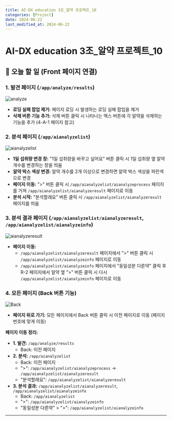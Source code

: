 ```yaml
---
title: AI-DX education 3조_알약 프로젝트_10
categories: [Project] 
date: 2024-06-22
last_modified_at: 2024-06-22
---
```

# AI-DX education 3조_알약 프로젝트_10

## 🎯 오늘 할 일 (Front 페이지 연결)

### 1. 발견 페이지 (`/app/analyze/results`)
![analyze](https://github.com/yyeongha/yyeongha.github.io/blob/main/assets/img/favicons/2024-06-22-img/analyze.png?raw=true)

* **로딩 실패 팝업 제거:** 페이지 로딩 시 발생하는 로딩 실패 팝업을 제거
* **삭제 버튼 기능 추가:** 삭제 버튼 클릭 시 나타나는 엑스 버튼에 각 알약을 삭제하는 기능을 추가 (4-A-1 페이지 참고)

### 2. 분석 페이지 (`/app/aianalyzelist`)
![aianalyzelist](https://github.com/yyeongha/yyeongha.github.io/blob/main/assets/img/favicons/2024-06-22-img/aianalyzelist.png?raw=true)

* **1일 섭취량 변경 창:** "1일 섭취량을 바꾸고 싶어요" 버튼 클릭 시 1일 섭취량 옆 알약 개수를 변경하는 창을 띄움
* **알약 박스 색상 변경:** 알약 개수를 2개 이상으로 변경하면 알약 박스 색상을 파란색으로 변경
* **페이지 이동:** ">" 버튼 클릭 시 `/app/aianalyzelist/aianalyzeprocess` 페이지를 거쳐 `/app/aianalyzelist/aianalyzeresult` 페이지로 이동
* **분석 시작:** "분석할래요" 버튼 클릭 시 `/app/aianalyzelist/aianalyzeresult` 페이지를 띄움

### 3. 분석 결과 페이지 (`/app/aianalyzelist/aianalyzeresult`, `/app/aianalyzelist/aianalyzeinfo`)
![aianalyzeresult](https://github.com/yyeongha/yyeongha.github.io/blob/main/assets/img/favicons/2024-06-22-img/aianalyzeresult.png?raw=true)

* **페이지 이동:**
    * `/app/aianalyzelist/aianalyzeresult` 페이지에서 ">" 버튼 클릭 시 `/app/aianalyzelist/aianalyzeinfo` 페이지로 이동
    * `/app/aianalyzelist/aianalyzeinfo` 페이지에서 "동일성분 다른약" 클릭 후 R-2 페이지에서 알약 옆 ">" 버튼 클릭 시 다시 `/app/aianalyzelist/aianalyzeinfo` 페이지로 이동

### 4. 모든 페이지 (Back 버튼 기능)
![Back](https://github.com/yyeongha/yyeongha.github.io/blob/main/assets/img/favicons/2024-06-22-img/back.png?raw=true)

* **페이지 뒤로 가기:** 모든 페이지에서 Back 버튼 클릭 시 이전 페이지로 이동 (페이지 번호에 맞게 이동)

**페이지 이동 정리:**

* **1. 발견:** `/app/analyze/results`
    * Back: 이전 페이지
* **2. 분석:** `/app/aianalyzelist`
    * Back: 이전 페이지
    * ">": `/app/aianalyzelist/aianalyzeprocess` -> `/app/aianalyzelist/aianalyzeresult`
    * "분석할래요": `/app/aianalyzelist/aianalyzeresult`
* **3. 분석 결과:** `/app/aianalyzelist/aianalyzeresult`, `/app/aianalyzelist/aianalyzeinfo`
    * Back: `/app/aianalyzelist`
    * ">": `/app/aianalyzelist/aianalyzeinfo`
    * "동일성분 다른약" > ">": `/app/aianalyzelist/aianalyzeinfo`












---